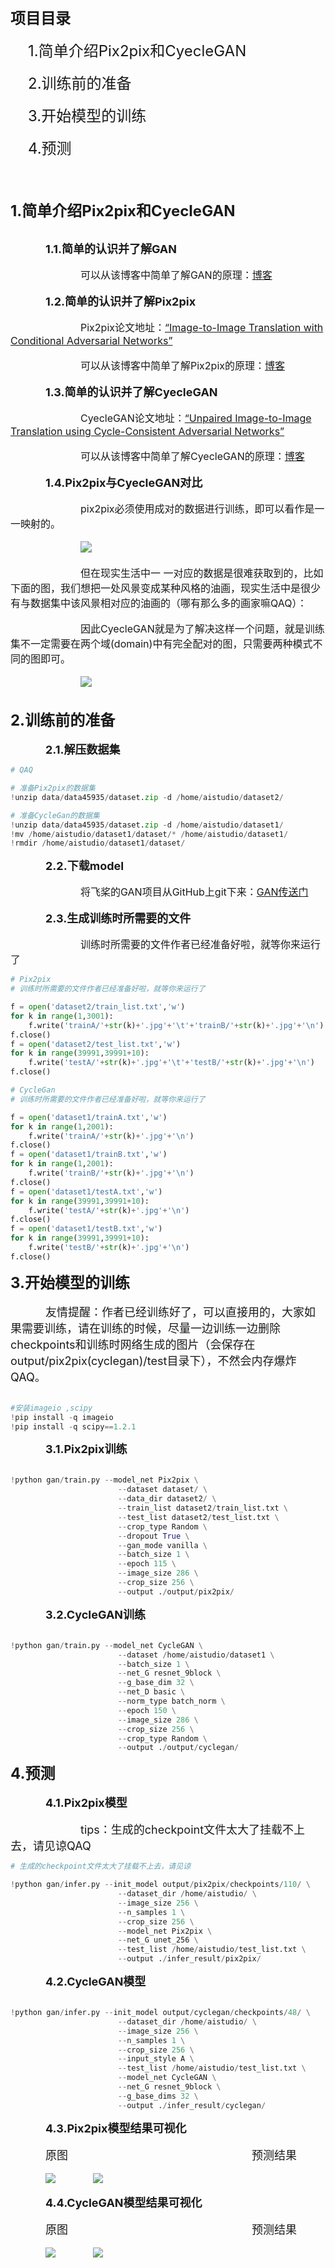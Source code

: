 <br><br>
<font size=5>**项目目录**</font>
<br><br>
&emsp;&emsp;<font size=5>1.简单介绍Pix2pix和CyecleGAN</font>
<br><br>
&emsp;&emsp;<font size=5>2.训练前的准备</font>
<br><br>
&emsp;&emsp;<font size=5>3.开始模型的训练</font>
<br><br>
&emsp;&emsp;<font size=5>4.预测</font>
<br><br><br><br>

<font size=5>**1.简单介绍Pix2pix和CyecleGAN**</font>
<br><br>

&emsp;&emsp;&emsp;&emsp;<font size=4>**1.1.简单的认识并了解GAN**</font>
<br><br>
&emsp;&emsp;&emsp;&emsp;&emsp;&emsp;&emsp;&emsp;<font size=3.5>可以从该博客中简单了解GAN的原理：[博客](https://blog.csdn.net/on2way/article/details/72773771)</font>
<br><br>
&emsp;&emsp;&emsp;&emsp;<font size=4>**1.2.简单的认识并了解Pix2pix**</font>
<br><br>
&emsp;&emsp;&emsp;&emsp;&emsp;&emsp;&emsp;&emsp;<font size=3.5>Pix2pix论文地址：[“Image-to-Image Translation with Conditional Adversarial Networks”](https://arxiv.org/pdf/1611.07004.pdf)</font>
<br><br>
&emsp;&emsp;&emsp;&emsp;&emsp;&emsp;&emsp;&emsp;<font size=3.5>可以从该博客中简单了解Pix2pix的原理：[博客](https://blog.csdn.net/stdcoutzyx/article/details/78820728)</font>
<br><br>
&emsp;&emsp;&emsp;&emsp;<font size=4>**1.3.简单的认识并了解CyecleGAN**</font>
<br><br>
&emsp;&emsp;&emsp;&emsp;&emsp;&emsp;&emsp;&emsp;<font size=3.5>CyecleGAN论文地址：[“Unpaired Image-to-Image Translation using Cycle-Consistent Adversarial Networks”](https://arxiv.org/abs/1703.10593)</font>
<br><br>
&emsp;&emsp;&emsp;&emsp;&emsp;&emsp;&emsp;&emsp;<font size=3.5>可以从该博客中简单了解CyecleGAN的原理：[博客](https://blog.csdn.net/qq_21190081/article/details/78807931)</font>
<br><br>
&emsp;&emsp;&emsp;&emsp;<font size=4>**1.4.Pix2pix与CyecleGAN对比**</font>
<br><br>
&emsp;&emsp;&emsp;&emsp;&emsp;&emsp;&emsp;&emsp;<font size=3.5>pix2pix必须使用成对的数据进行训练，即可以看作是一 一映射的。</font>
<br><br>
&emsp;&emsp;&emsp;&emsp;&emsp;&emsp;&emsp;&emsp;<img src="https://ai-studio-static-online.cdn.bcebos.com/6867664b70ab4ddc9a6970576a6a097ee75470dc2699488a93a960dcb0b2b12c" style="zoom:110%">
<br><br>
&emsp;&emsp;&emsp;&emsp;&emsp;&emsp;&emsp;&emsp;<font size=3.5>但在现实生活中一 一对应的数据是很难获取到的，比如下面的图，我们想把一处风景变成某种风格的油画，现实生活中是很少有与数据集中该风景相对应的油画的（哪有那么多的画家嘛QAQ）：</font>
<br><br>
&emsp;&emsp;&emsp;&emsp;&emsp;&emsp;&emsp;&emsp;<font size=3.5>因此CyecleGAN就是为了解决这样一个问题，就是训练集不一定需要在两个域(domain)中有完全配对的图，只需要两种模式不同的图即可。</font>
<br><br>
&emsp;&emsp;&emsp;&emsp;&emsp;&emsp;&emsp;&emsp;<img src="https://ai-studio-static-online.cdn.bcebos.com/983e208bb20d4026882648853eae9482fba1a2d3fd5c4530be42b95c199fdb82" style="zoom:110%">
<br><br>

<font size=5>**2.训练前的准备**</font>
<br><br>
&emsp;&emsp;&emsp;&emsp;<font size=4>**2.1.解压数据集**</font>
<br>


```python
# QAQ

# 准备Pix2pix的数据集
!unzip data/data45935/dataset.zip -d /home/aistudio/dataset2/

# 准备CycleGan的数据集
!unzip data/data45935/dataset.zip -d /home/aistudio/dataset1/
!mv /home/aistudio/dataset1/dataset/* /home/aistudio/dataset1/
!rmdir /home/aistudio/dataset1/dataset/
```

&emsp;&emsp;&emsp;&emsp;<font size=4>**2.2.下载model**</font>
<br><br>
&emsp;&emsp;&emsp;&emsp;&emsp;&emsp;&emsp;&emsp;<font size=3>将飞桨的GAN项目从GitHub上git下来：[GAN传送门](https://github.com/PaddlePaddle/models/tree/release/1.8/PaddleCV/gan)</font>
<br><br>
&emsp;&emsp;&emsp;&emsp;<font size=4>**2.3.生成训练时所需要的文件**</font>
<br><br>
&emsp;&emsp;&emsp;&emsp;&emsp;&emsp;&emsp;&emsp;<font size=3>训练时所需要的文件作者已经准备好啦，就等你来运行了</font>
<br>


```python
# Pix2pix
# 训练时所需要的文件作者已经准备好啦，就等你来运行了

f = open('dataset2/train_list.txt','w')
for k in range(1,3001):
    f.write('trainA/'+str(k)+'.jpg'+'\t'+'trainB/'+str(k)+'.jpg'+'\n')
f.close()
f = open('dataset2/test_list.txt','w')
for k in range(39991,39991+10):
    f.write('testA/'+str(k)+'.jpg'+'\t'+'testB/'+str(k)+'.jpg'+'\n')
f.close()
```


```python
# CycleGan
# 训练时所需要的文件作者已经准备好啦，就等你来运行了

f = open('dataset1/trainA.txt','w')
for k in range(1,2001):
    f.write('trainA/'+str(k)+'.jpg'+'\n')
f.close()
f = open('dataset1/trainB.txt','w')
for k in range(1,2001):
    f.write('trainB/'+str(k)+'.jpg'+'\n')
f.close()
f = open('dataset1/testA.txt','w')
for k in range(39991,39991+10):
    f.write('testA/'+str(k)+'.jpg'+'\n')
f.close()
f = open('dataset1/testB.txt','w')
for k in range(39991,39991+10):
    f.write('testB/'+str(k)+'.jpg'+'\n')
f.close()
```

<font size=5>**3.开始模型的训练**</font>
<br><br>
&emsp;&emsp;&emsp;&emsp;<font size=4>友情提醒：作者已经训练好了，可以直接用的，大家如果需要训练，请在训练的时候，尽量一边训练一边删除checkpoints和训练时网络生成的图片（会保存在output/pix2pix(cyclegan)/test目录下），不然会内存爆炸QAQ。</font>
<br><br>


```python
#安装imageio ,scipy
!pip install -q imageio
!pip install -q scipy==1.2.1
```

&emsp;&emsp;&emsp;&emsp;<font size=4>**3.1.Pix2pix训练**</font>
<br><br>


```python
!python gan/train.py --model_net Pix2pix \
                        --dataset dataset/ \
                        --data_dir dataset2/ \
                        --train_list dataset2/train_list.txt \
                        --test_list dataset2/test_list.txt \
                        --crop_type Random \
                        --dropout True \
                        --gan_mode vanilla \
                        --batch_size 1 \
                        --epoch 115 \
                        --image_size 286 \
                        --crop_size 256 \
                        --output ./output/pix2pix/
```

&emsp;&emsp;&emsp;&emsp;<font size=4>**3.2.CycleGAN训练**</font>
<br><br>


```python
!python gan/train.py --model_net CycleGAN \
                        --dataset /home/aistudio/dataset1 \
                        --batch_size 1 \
                        --net_G resnet_9block \
                        --g_base_dim 32 \
                        --net_D basic \
                        --norm_type batch_norm \
                        --epoch 150 \
                        --image_size 286 \
                        --crop_size 256 \
                        --crop_type Random \
                        --output ./output/cyclegan/

```

<font size=5>**4.预测**</font>
<br><br>
&emsp;&emsp;&emsp;&emsp;<font size=4>**4.1.Pix2pix模型**</font>
<br><br>
&emsp;&emsp;&emsp;&emsp;&emsp;&emsp;&emsp;&emsp;<font size=4>tips：生成的checkpoint文件太大了挂载不上去，请见谅QAQ</font>


```python
# 生成的checkpoint文件太大了挂载不上去，请见谅

!python gan/infer.py --init_model output/pix2pix/checkpoints/110/ \
                        --dataset_dir /home/aistudio/ \
                        --image_size 256 \
                        --n_samples 1 \
                        --crop_size 256 \
                        --model_net Pix2pix \
                        --net_G unet_256 \
                        --test_list /home/aistudio/test_list.txt \
                        --output ./infer_result/pix2pix/
```

&emsp;&emsp;&emsp;&emsp;<font size=4>**4.2.CycleGAN模型**</font>
<br><br>


```python
!python gan/infer.py --init_model output/cyclegan/checkpoints/48/ \
                        --dataset_dir /home/aistudio/ \
                        --image_size 256 \
                        --n_samples 1 \
                        --crop_size 256 \
                        --input_style A \
                        --test_list /home/aistudio/test_list.txt \
                        --model_net CycleGAN \
                        --net_G resnet_9block \
                        --g_base_dims 32 \
                        --output ./infer_result/cyclegan/

```

&emsp;&emsp;&emsp;&emsp;<font size=4>**4.3.Pix2pix模型结果可视化**</font>
<br><br>
&emsp;&emsp;&emsp;&emsp;<font size=4>原图</font>&emsp;&emsp;&emsp;&emsp;&emsp;&emsp;&emsp;&emsp;&emsp;&emsp;&emsp;&emsp;&emsp;&emsp;&emsp;&emsp;&emsp;&emsp;&emsp;&emsp;&emsp;<font size=4>预测结果</font>
<br><br>
&emsp;&emsp;&emsp;&emsp;![](https://ai-studio-static-online.cdn.bcebos.com/593d543c06274c7f947a39386af86462d807205b86934fce891159bb8b623414)
&emsp;&emsp;&emsp;&emsp;![](https://ai-studio-static-online.cdn.bcebos.com/82e91e32b4664c00bab565b343decf60d0a0d2c77f43456487dca4d3285b1809)

&emsp;&emsp;&emsp;&emsp;<font size=4>**4.4.CycleGAN模型结果可视化**</font>
<br><br>
&emsp;&emsp;&emsp;&emsp;<font size=4>原图</font>&emsp;&emsp;&emsp;&emsp;&emsp;&emsp;&emsp;&emsp;&emsp;&emsp;&emsp;&emsp;&emsp;&emsp;&emsp;&emsp;&emsp;&emsp;&emsp;&emsp;&emsp;<font size=4>预测结果</font>
<br><br>
&emsp;&emsp;&emsp;&emsp;![](https://ai-studio-static-online.cdn.bcebos.com/c49c708287bb48afabeb6c75b8c38709a7b7cd8714f84687aac891e4519a72df)
&emsp;&emsp;&emsp;&emsp;![](https://ai-studio-static-online.cdn.bcebos.com/dc8c6e5826b7453598d293d73caba92e6f974a6a5f1b42c6bb90925d5a0bebcc)
<br><br>
